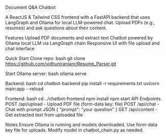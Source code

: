 Document Q&A Chatbot

A ReactJS & Tailwind CSS frontend with a FastAPI backend that uses LangGraph and Ollama for local LLM-powered chat. Upload PDFs (e.g., resumes) and ask questions about their content.

Features
Upload PDF documents and extract text
Chatbot powered by Ollama local LLM via LangGraph chain
Responsive UI with file upload and chat interface


Quick Start
Clone repo:
bash
git clone https://github.com/vidhuniranjanr/Resume_Parser.git


Start Ollama server:
bash
ollama serve

Backend:
bash
cd chatbot-backend
pip install -r requirements.txt
uvicorn main:app --reload

Frontend:
bash
cd ../chatbot-frontend
npm install
npm start
API Endpoints
POST /api/upload - Upload PDF file (form-data key: file)
POST /api/chat - Chat with prompt JSON { "prompt": "your question" }
GET /api/content - Get extracted text from uploaded file

Notes
Ensure Ollama is running and models downloaded.
Use form-data key file for uploads.
Modify model in chatbot_chain.py as needed.
